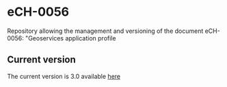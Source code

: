 # eCH-0056

Repository allowing the management and versioning of the document 
eCH-0056: "Geoservices application profile

## Current version

The current version is 3.0 available [here](https://www.ech.ch/fr/ech/ech-0056/3.0)